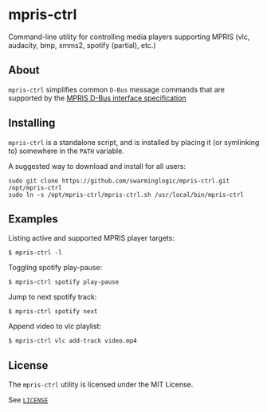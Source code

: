 mpris-ctrl
==========

Command-line utility for controlling media players supporting MPRIS (vlc, audacity, bmp, xmms2, spotify (partial), etc.)


## About
`mpris-ctrl` simplifies common `D-Bus` message commands that are supported by the [MPRIS D-Bus interface specification](http://specifications.freedesktop.org/mpris-spec/latest/)

## Installing
`mpris-ctrl` is a standalone script, and is installed by placing it (or symlinking to) somewhere in the `PATH` variable.

A suggested way to download and install for all users:
```
sudo git clone https://github.com/swarminglogic/mpris-ctrl.git /opt/mpris-ctrl
sudo ln -s /opt/mpris-ctrl/mpris-ctrl.sh /usr/local/bin/mpris-ctrl
```


## Examples

Listing active and supported MPRIS player targets:
```
$ mpris-ctrl -l
```

Toggling spotify play-pause:
```
$ mpris-ctrl spotify play-pause
```

Jump to next spotify track:
```
$ mpris-ctrl spotify next
```

Append video to vlc playlist:
```
$ mpris-ctrl vlc add-track video.mp4
```


## License
The `mpris-ctrl` utility is licensed under the MIT License.

See [`LICENSE`](LICENSE)

